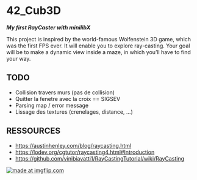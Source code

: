 # 42_Cub3D

***My first RayCaster with minilibX***

This project is inspired by the world-famous Wolfenstein 3D game, which
was the first FPS ever. It will enable you to explore ray-casting. Your goal will be to
make a dynamic view inside a maze, in which you’ll have to find your way.

## TODO

- Collision travers murs (pas de collision)
- Quitter la fenetre avec la croix == SIGSEV
- Parsing map / error message
- Lissage des textures (crenelages, distance, ...) 


## RESSOURCES

- https://austinhenley.com/blog/raycasting.html
- https://lodev.org/cgtutor/raycasting4.html#Introduction
- https://github.com/vinibiavatti1/RayCastingTutorial/wiki/RayCasting


<a href="https://imgflip.com/i/8swnm0"><img src="https://i.imgflip.com/8swnm0.jpg" title="made at imgflip.com"/></a><div><a href="https://imgflip.com/memegenerator"></a></div>
